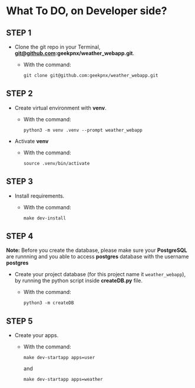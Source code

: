 # **What To DO, on Developer side?**

## **STEP 1**

- Clone the git repo in your Terminal, **git@github.com:geekpnx/weather_webapp.git**.

	- With the command:

		`git clone git@github.com:geekpnx/weather_webapp.git`


## **STEP 2**

- Create virtual environment with **venv**.

	- With the command:

		`python3 -m venv .venv --prompt weather_webapp`


- Activate **venv**

	- With the command:

		`source .venv/bin/activate` 


## **STEP 3**

- Install requirements.

	- With the command:

		`make dev-install`

## **STEP 4**

**Note:** Before you create the database, please make sure your **PostgreSQL** are runnning and you able to access **postgres** database with the username **postgres**
- Create your project database (for this project name it `weather_webapp`), by running the python script inside **createDB.py** file.

	- With the command:

		`python3 -m createDB`

## **STEP 5**

- Create your apps.

	- With the command:

		`make dev-startapp apps=user` 

		and

		`make dev-startapp apps=weather` 